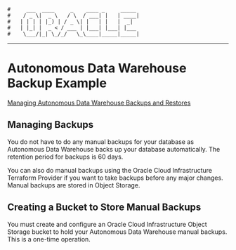     #     ___  ____     _    ____ _     _____
    #    / _ \|  _ \   / \  / ___| |   | ____|
    #   | | | | |_) | / _ \| |   | |   |  _|
    #   | |_| |  _ < / ___ | |___| |___| |___
    #    \___/|_| \_/_/   \_\____|_____|_____|
***

# Autonomous Data Warehouse Backup Example
[Managing Autonomous Data Warehouse Backups and Restores](https://docs.cloud.oracle.com/iaas/Content/Database/Tasks/adwbackingup.htm)

## Managing Backups
You do not have to do any manual backups for your database as Autonomous Data Warehouse backs up your database automatically. The retention period for backups is 60 days.

You can also do manual backups using the Oracle Cloud Infrastructure Terraform Provider if you want to take backups before any major changes. Manual backups are stored in Object Storage.

## Creating a Bucket to Store Manual Backups
You must create and configure an Oracle Cloud Infrastructure Object Storage bucket to hold your Autonomous Data Warehouse manual backups. This is a one-time operation.
